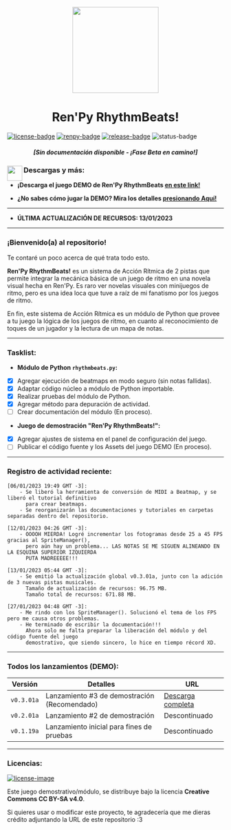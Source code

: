 [license]: http://creativecommons.org/licenses/by-sa/4.0/
[renpy]: https://renpy.org/
[release]: https://github.com/CharlieFuu69/RenPy_RhythmBeats/releases

[renpy-badge]: https://img.shields.io/badge/Ren'Py-v7.4.11-red?style=for-the-badge&logo=python
[license-image]: https://licensebuttons.net/l/by-sa/4.0/88x31.png
[license-badge]: https://img.shields.io/badge/Licencia-CC--BY--SA%204.0-brightgreen?style=for-the-badge
[status-badge]: https://img.shields.io/badge/Status-Alpha-ff0000?style=for-the-badge
[release-badge]: https://img.shields.io/github/v/release/CharlieFuu69/RenPy_RhythmBeats?style=for-the-badge&logo=github


<p align="center">
  <img width="200" height="200" src="https://user-images.githubusercontent.com/77955772/208582867-fe267999-3f6c-448f-ae78-26b14ced10ac.png">
</p>

<h1 align = "center"> Ren'Py RhythmBeats! </h1>

[![license-badge]][license] [![renpy-badge]][renpy] [![release-badge]][release] ![status-badge]

<h5 align = "center">
    <i>[Sin documentación disponible - ¡Fase Beta en camino!]</i>
</h5>

<img align="left" width="35" height="35" src="https://user-images.githubusercontent.com/77955772/195962734-6a3e86be-c5c5-475f-8980-815819b07dfa.png"/>
<h3> Descargas y más: </h3>

* **¡Descarga el juego DEMO de Ren'Py RhythmBeats [en este link!](https://github.com/CharlieFuu69/RenPy_RhythmBeats/releases)**

* **¿No sabes cómo jugar la DEMO? Mira los detalles [presionando Aquí!](DETALLES_DEMO.md)**

<!-- * **¿Necesitas un tutorial para crear tus propios Beatmaps en "Ren'Py RhythmBeats!"? [Entra al tutorial aquí!](docs/beatmapping/TUTORIAL_BEATMAPS.md) y descarga la herramienta de conversión [en este link!](https://github.com/CharlieFuu69/RenPy_RhythmBeats/releases/tag/v0.2.01a_tool01)** -->

---

* **ÚLTIMA ACTUALIZACIÓN DE RECURSOS: 13/01/2023**

---
### ¡Bienvenido(a) al repositorio!

Te contaré un poco acerca de qué trata todo esto.

**Ren'Py RhythmBeats!** es un sistema de Acción Rítmica de 2 pistas que permite integrar la mecánica básica de un juego de ritmo en una novela visual hecha en Ren'Py. Es raro ver novelas visuales con minijuegos de ritmo, pero es una idea loca que tuve a raíz de mi fanatismo por los juegos de ritmo.

En fin, este sistema de Acción Rítmica es un módulo de Python que provee a tu juego la lógica de los juegos de ritmo, en cuanto al reconocimiento de toques de un jugador y la lectura de un mapa de notas.

---
### Tasklist:
* **Módulo de Python `rhythmbeats.py`:**

- [x] Agregar ejecución de beatmaps en modo seguro (sin notas fallidas).
- [x] Adaptar código núcleo a módulo de Python importable.
- [x] Realizar pruebas del módulo de Python.
- [x] Agregar método para depuración de actividad.
- [ ] Crear documentación del módulo (En proceso).

* **Juego de demostración "Ren'Py RhythmBeats!":**

- [x] Agregar ajustes de sistema en el panel de configuración del juego.
- [ ] Publicar el código fuente y los Assets del juego DEMO (En proceso).

---
### Registro de actividad reciente:
```     
[06/01/2023 19:49 GMT -3]:
    - Se liberó la herramienta de conversión de MIDI a Beatmap, y se liberó el tutorial definitivo
      para crear beatmaps.
    - Se reorganizarán las documentaciones y tutoriales en carpetas separadas dentro del repositorio.
    
[12/01/2023 04:26 GMT -3]:
    - OOOOH MIERDA! Logré incrementar los fotogramas desde 25 a 45 FPS gracias al SpriteManager(),
      pero aún hay un problema... LAS NOTAS SE ME SIGUEN ALINEANDO EN LA ESQUINA SUPERIOR IZQUIERDA
      PUTA MADREEEEE!!!
      
[13/01/2023 05:44 GMT -3]:
    - Se emitió la actualización global v0.3.01a, junto con la adición de 3 nuevas pistas musicales.
      Tamaño de actualización de recursos: 96.75 MB.
      Tamaño total de recursos: 671.88 MB.
      
[27/01/2023 04:48 GMT -3]:
    - Me rindo con los SpriteManager(). Solucionó el tema de los FPS pero me causa otros problemas.
    - He terminado de escribir la documentación!!!
      Ahora solo me falta preparar la liberación del módulo y del código fuente del juego
      demostrativo, que siendo sincero, lo hice en tiempo récord XD.
```

---
### Todos los lanzamientos (DEMO):

|Versión|Detalles|URL|
|---|---|---|
|`v0.3.01a`|Lanzamiento #3 de demostración (Recomendado)|[Descarga completa](https://github.com/CharlieFuu69/RenPy_RhythmBeats/releases/tag/v0.3.01a)|
|`v0.2.01a`|Lanzamiento #2 de demostración| Descontinuado |
|`v0.1.19a`|Lanzamiento inicial para fines de pruebas| Descontinuado |

---
### Licencias:
[![license-image]][license]

Este juego demostrativo/módulo, se distribuye bajo la licencia **Creative Commons CC BY-SA v4.0**.

Si quieres usar o modificar este proyecto, te agradecería que me dieras crédito adjuntando la URL de este repositorio :3

